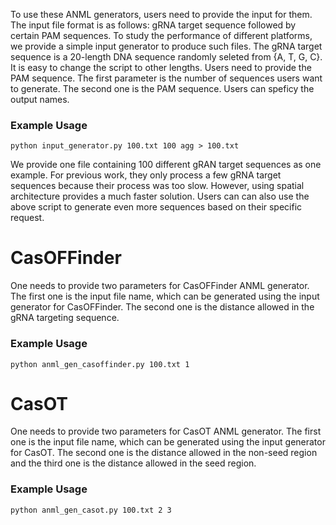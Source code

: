 To use these ANML generators, users need to provide the input for them.
The input file format is as follows: gRNA target sequence followed by certain PAM sequences.
To study the performance of different platforms, we provide a simple input generator to produce such files.
The gRNA target sequence is a 20-length DNA sequence randomly seleted from {A, T, G, C}. It is easy to change the script to other lengths.
Users need to provide the PAM sequence. 
The first parameter is the number of sequences users want to generate. The second one is the PAM sequence.
Users can speficy the output names.

### Example Usage
```
python input_generator.py 100.txt 100 agg > 100.txt
```
We provide one file containing 100 different gRAN target sequences as one example. For previous work, they only process a few gRNA target sequences because their process was too slow.
However, using spatial architecture provides a much faster solution.
Users can can also use the above script to generate even more sequences based on their specific request.

# CasOFFinder
One needs to provide two parameters for CasOFFinder ANML generator. The first one is the input file name, which can be generated using the input generator for CasOFFinder. The second one is the distance allowed in the gRNA targeting sequence.
### Example Usage
```
python anml_gen_casoffinder.py 100.txt 1
```

# CasOT
One needs to provide two parameters for CasOT ANML generator. The first one is the input file name, which can be generated using the input generator for CasOT. The second one is the distance allowed in the non-seed region and the third one is the distance allowed in the seed region.

### Example Usage
```
python anml_gen_casot.py 100.txt 2 3
```
